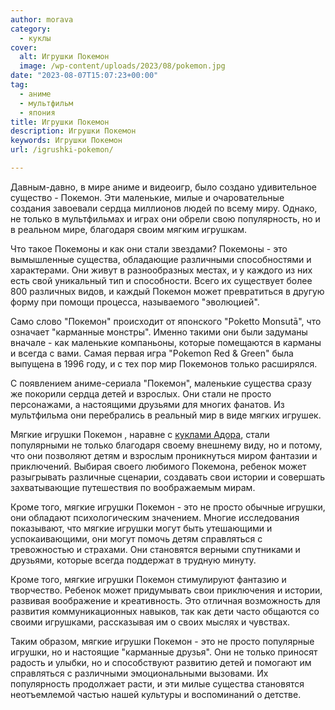 ```yaml
---
author: morava
category:
  - куклы
cover:
  alt: Игрушки Покемон
  image: /wp-content/uploads/2023/08/pokemon.jpg
date: "2023-08-07T15:07:23+00:00"
tag:
  - аниме
  - мультфильм
  - япония
title: Игрушки Покемон
description: Игрушки Покемон
keywords: Игрушки Покемон
url: /igrushki-pokemon/

---
```

Давным\-давно, в мире аниме и видеоигр, было создано удивительное существо \- Покемон. Эти маленькие, милые и очаровательные создания завоевали сердца миллионов людей по всему миру. Однако, не только в мультфильмах и играх они обрели свою популярность, но и в реальном мире, благодаря своим мягким игрушкам.

Что такое Покемоны и как они стали звездами? Покемоны \- это вымышленные существа, обладающие различными способностями и характерами. Они живут в разнообразных местах, и у каждого из них есть свой уникальный тип и способности. Всего их существует более 800 различных видов, и каждый Покемон может превратиться в другую форму при помощи процесса, называемого "эволюцией".

Само слово "Покемон" происходит от японского "Poketto Monsutā", что означает "карманные монстры". Именно такими они были задуманы вначале - как маленькие компаньоны, которые помещаются в карманы и всегда с вами. Самая первая игра "Pokemon Red & Green" была выпущена в 1996 году, и с тех пор мир Покемонов только расширялся.

С появлением аниме-сериала "Покемон", маленькие существа сразу же покорили сердца детей и взрослых. Они стали не просто персонажами, а настоящими друзьями для многих фанатов. Из мультфильма они перебрались в реальный мир в виде мягких игрушек.

Мягкие игрушки Покемон , наравне с [куклами Адора](https://www.adora.ru/kukla-adora/573/), стали популярными не только благодаря своему внешнему виду, но и потому, что они позволяют детям и взрослым проникнуться миром фантазии и приключений. Выбирая своего любимого Покемона, ребенок может разыгрывать различные сценарии, создавать свои истории и совершать захватывающие путешествия по воображаемым мирам.

Кроме того, мягкие игрушки Покемон \- это не просто обычные игрушки, они обладают психологическим значением. Многие исследования показывают, что мягкие игрушки могут быть утешающими и успокаивающими, они могут помочь детям справляться с тревожностью и страхами. Они становятся верными спутниками и друзьями, которые всегда поддержат в трудную минуту.

Кроме того, мягкие игрушки Покемон стимулируют фантазию и творчество. Ребенок может придумывать свои приключения и истории, развивая воображение и креативность. Это отличная возможность для развития коммуникационных навыков, так как дети часто общаются со своими игрушками, рассказывая им о своих мыслях и чувствах.

Таким образом, мягкие игрушки Покемон \- это не просто популярные игрушки, но и настоящие "карманные друзья". Они не только приносят радость и улыбки, но и способствуют развитию детей и помогают им справляться с различными эмоциональными вызовами. Их популярность продолжает расти, и эти милые существа становятся неотъемлемой частью нашей культуры и воспоминаний о детстве.
